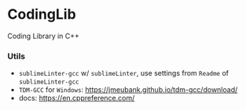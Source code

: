 # CodingLib
Coding Library in C++

### Utils
- `sublimeLinter-gcc` w/ `sublimeLinter`, use settings from `Readme` of `sublimeLinter-gcc`
- `TDM-GCC` for `Windows`: https://jmeubank.github.io/tdm-gcc/download/
- docs: https://en.cppreference.com/
